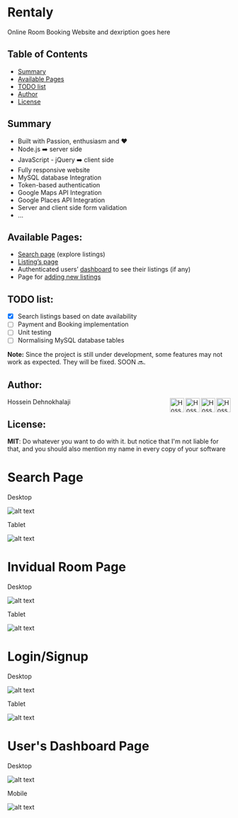 # Rentaly

Online Room Booking Website and dexription goes here

Table of Contents
--

- [Summary](#summary)
- [Available Pages](#available-pages)
- [TODO list](#todo-list)
- [Author](#author)
- [License](#license)

## Summary
* Built with Passion, enthusiasm and ❤️
* Node.js ➡️ server side
* JavaScript - jQuery ➡️ client side
* Fully responsive website 
* MySQL database Integration
* Token-based authentication
* Google Maps API Integration
* Google Places API Integration
* Server and client side form validation
* …



## Available Pages:
* [Search page](https://rentaly.herokuapp.com) (explore listings)
* [Listing’s page](https://rentaly.herokuapp.com/rooms/10)
* Authenticated users’ [dashboard](https://rentaly.herokuapp.com/dashboard) to see their listings (if any)
* Page for [adding new listings](https://rentaly.herokuapp.com/edit/new-listing)



## TODO list:
- [x] Search listings based on date availability
- [ ] Payment and Booking implementation
- [ ] Unit testing
- [ ] Normalising MySQL database tables

**Note:** Since the project is still under development, some features may not work as expected. They will be fixed. SOON 🔜.


## Author:
Hossein Dehnokhalaji
<a href="https://www.linkedin.com/in/iamhosseindhv"><img src="https://github.com/iamhosseindhv/Rentaly/blob/master/Gifs/linkedin.png" alt="Hossein Dehnokhalaji Linkedin profile" align="right" width="32" height="32"/></a>
<a href="https://www.instagram.com/iamhosseindhv"><img src="https://github.com/iamhosseindhv/Rentaly/blob/master/Gifs/instagram.png" alt="Hossein Dehnokhalaji Linkedin profile" align="right" width="32" height="32"/></a>
<a href="https://www.facebook.com/iamhosseindhv"><img src="https://github.com/iamhosseindhv/Rentaly/blob/master/Gifs/facebook.png" alt="Hossein Dehnokhalaji Linkedin profile" align="right" width="32" height="32"/></a>
<a href="mailto:hossein.dehnavi98@yahoo.com"><img src="https://github.com/iamhosseindhv/Rentaly/blob/master/Gifs/facebook.png" alt="Hossein Dehnokhalaji Linkedin profile" align="right" width="32" height="32"/></a>


## License:
**MIT**: Do whatever you want to do with it. but notice that I'm not liable for that, and you should also mention my name in every copy of your software



Search Page
==============

Desktop

![alt text](https://github.com/iamhosseindhv/NodeWeb/blob/master/Gifs/search-desktop.gif "Search page on Desktop")

Tablet

![alt text](https://github.com/iamhosseindhv/NodeWeb/blob/master/Gifs/search-tablet.gif "Search page on Tablet")


Invidual Room Page
==============

Desktop

![alt text](https://github.com/iamhosseindhv/NodeWeb/blob/master/Gifs/rooms-desktop.gif "Rooms page on Desktop")

Tablet

![alt text](https://github.com/iamhosseindhv/NodeWeb/blob/master/Gifs/rooms-tablet.gif "Rooms page on Tablet")



Login/Signup
==============

Desktop

![alt text](https://github.com/iamhosseindhv/NodeWeb/blob/master/Gifs/login-desktop.gif "Login page on Desktop")

Tablet

![alt text](https://github.com/iamhosseindhv/NodeWeb/blob/master/Gifs/login-tablet.gif "Login page on Tablet")


User's Dashboard Page
==============

Desktop

![alt text](https://github.com/iamhosseindhv/NodeWeb/blob/master/Gifs/dashboard-desktop.gif "Dashboard page on Desktop")

Mobile

![alt text](https://github.com/iamhosseindhv/NodeWeb/blob/master/Gifs/dashboard-tablet.gif "Dashboard page on Tablet")
